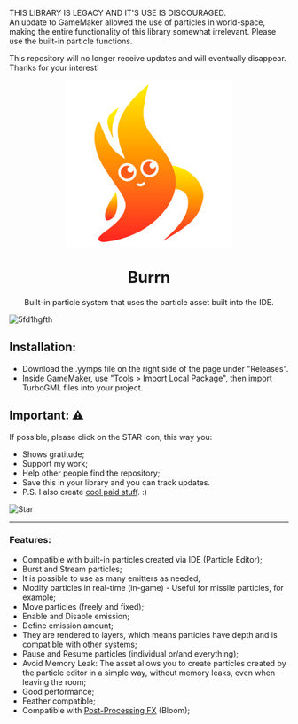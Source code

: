 
THIS LIBRARY IS LEGACY AND IT'S USE IS DISCOURAGED.  
An update to GameMaker allowed the use of particles in world-space, making the entire functionality of this library somewhat irrelevant. Please use the built-in particle functions.  

This repository will no longer receive updates and will eventually disappear. Thanks for your interest!

<p align="center"><img src="https://github.com/FoxyOfJungle/Burrn/blob/main/ICON.png" style="display:block; margin:auto; width:300px"></p>
<h1 align="center">Burrn</h1>

<p align="center">Built-in particle system that uses the particle asset built into the IDE.</p>

![5fd1hgfth](https://github.com/FoxyOfJungle/Burrn/assets/52144406/65e1f835-6ef4-4152-a25b-f35e0cc31c61)


## Installation:

* Download the .yymps file on the right side of the page under "Releases".
* Inside GameMaker, use "Tools > Import Local Package", then import TurboGML files into your project.

## Important: ⚠
If possible, please click on the STAR icon, this way you:
* Shows gratitude;
* Support my work;
* Help other people find the repository;
* Save this in your library and you can track updates.
* P.S. I also create [cool paid stuff](https://foxyofjungle.itch.io). :)

![Star](https://user-images.githubusercontent.com/52144406/229738087-5aae0d44-cf98-4b1a-bc6b-a1d14ce69557.png)

----

### Features:

* Compatible with built-in particles created via IDE (Particle Editor);
* Burst and Stream particles;
* It is possible to use as many emitters as needed;
* Modify particles in real-time (in-game) - Useful for missile particles, for example;
* Move particles (freely and fixed);
* Enable and Disable emission;
* Define emission amount;
* They are rendered to layers, which means particles have depth and is compatible with other systems;
* Pause and Resume particles (individual or/and everything);
* Avoid Memory Leak: The asset allows you to create particles created by the particle editor in a simple way, without memory leaks, even when leaving the room;
* Good performance;
* Feather compatible;
* Compatible with [Post-Processing FX](https://foxyofjungle.itch.io/post-processing-fx) (Bloom);

